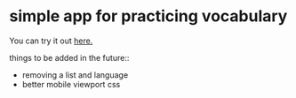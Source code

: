 # simple app for practicing vocabulary


You can try it out [here.]()


things to be added in the future::
- removing a list and language
- better mobile viewport css



